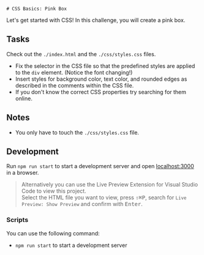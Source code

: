     # CSS Basics: Pink Box

Let's get started with CSS! In this challenge, you will create a pink box.

## Tasks

Check out the `./index.html` and the `./css/styles.css` files.

- Fix the selector in the CSS file so that the predefined styles are applied to the `div` element. (Notice the font changing!)
- Insert styles for background color, text color, and rounded edges as described in the comments within the CSS file.
- If you don't know the correct CSS properties try searching for them online.

## Notes

- You only have to touch the `./css/styles.css` file.

## Development

Run `npm run start` to start a development server and open [localhost:3000](http://localhost:3000) in a browser.

> Alternatively you can use the Live Preview Extension for Visual Studio Code to view this project.  
> Select the HTML file you want to view, press <kbd>⇧</kbd><kbd>⌘</kbd><kbd>P</kbd>, search for `Live Preview: Show Preview` and confirm with <kbd>Enter</kbd>.

### Scripts

You can use the following command:

- `npm run start` to start a development server
